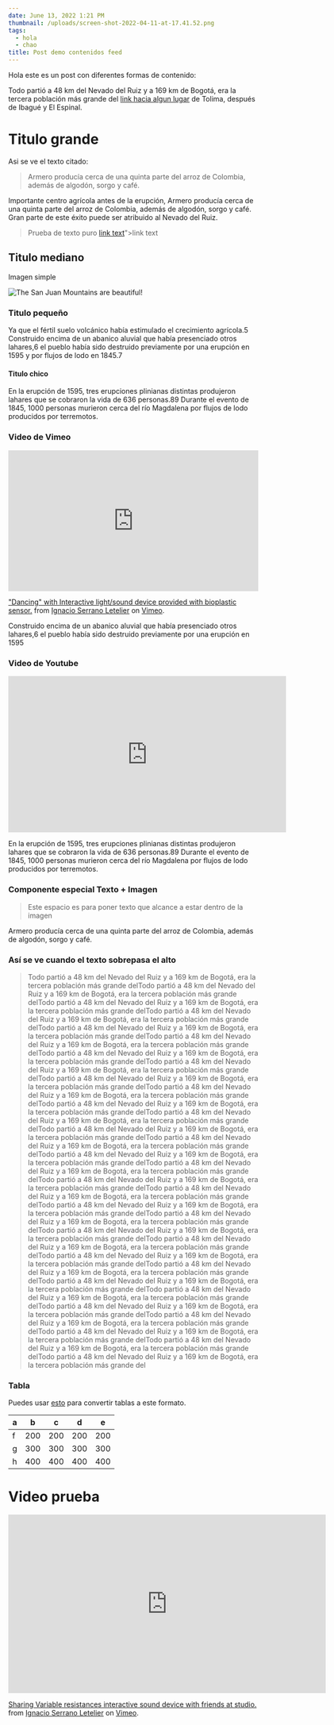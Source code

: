 ```yaml
---
date: June 13, 2022 1:21 PM
thumbnail: /uploads/screen-shot-2022-04-11-at-17.41.52.png
tags:
  - hola
  - chao
title: Post demo contenidos feed
---
```

Hola este es un post con diferentes formas de contenido:

Todo partió a 48 km del Nevado del Ruiz y a 169 km de Bogotá, era la tercera población más grande del [link hacia algun lugar](https://duckduckgo.com) de Tolima, después de Ibagué y El Espinal.

# Titulo grande

Asi se ve el texto citado:

> Armero producía cerca de una quinta parte del arroz de Colombia, además de algodón, sorgo y café.

Importante centro agrícola antes de la erupción, Armero producía cerca de una quinta parte del arroz de Colombia, además de algodón, sorgo y café. Gran parte de este éxito puede ser atribuido al Nevado del Ruiz.

<blockquote id="textOnImage" src="/uploads/img_3547.jpg" alt="undefined">Prueba de texto puro <a href="<a href="https://placeralplato.com/verduras/berenjenas-en-escabeche">link text</a>">link text</a> </blockquote>

## Titulo mediano

Imagen simple

![The San Juan Mountains are beautiful!](/uploads/screen-shot-2022-04-11-at-17.41.52.png "San Juan Mountains")

### Titulo pequeño

Ya que el fértil suelo volcánico había estimulado el crecimiento agrícola.5​ Construido encima de un abanico aluvial que había presenciado otros lahares,6​ el pueblo había sido destruido previamente por una erupción en 1595 y por flujos de lodo en 1845.7​ 

#### Titulo chico

En la erupción de 1595, tres erupciones plinianas distintas produjeron lahares que se cobraron la vida de 636 personas.8​9​ Durante el evento de 1845, 1000 personas murieron cerca del río Magdalena por flujos de lodo producidos por terremotos.

### Video de Vimeo

<div style="padding:56.25% 0 0 0;position:relative;"><iframe src="https://player.vimeo.com/video/715263826?h=d16c98d0cd" style="position:absolute;top:0;left:0;width:100%;height:100%;" frameborder="0" allow="autoplay; fullscreen; picture-in-picture" allowfullscreen></iframe></div><script src="https://player.vimeo.com/api/player.js"></script>
<p><a href="https://vimeo.com/715263826">&quot;Dancing&quot; with Interactive light/sound device provided with bioplastic sensor.</a> from <a href="https://vimeo.com/ignacioserranol">Ignacio Serrano Letelier</a> on <a href="https://vimeo.com">Vimeo</a>.</p>

Construido encima de un abanico aluvial que había presenciado otros lahares,6​ el pueblo había sido destruido previamente por una erupción en 1595

### Video de Youtube

<iframe width="560" height="315" src="https://www.youtube.com/embed/UiS27feX8o0" title="YouTube video player" frameborder="0" allow="accelerometer; autoplay; clipboard-write; encrypted-media; gyroscope; picture-in-picture" allowfullscreen></iframe>

En la erupción de 1595, tres erupciones plinianas distintas produjeron lahares que se cobraron la vida de 636 personas.8​9​ Durante el evento de 1845, 1000 personas murieron cerca del río Magdalena por flujos de lodo producidos por terremotos.

### Componente especial Texto + Imagen

<blockquote id="textOnImage" src="/uploads/screen-shot-2021-12-24-at-16.32.48.png" alt="burbujitas">Este espacio es para poner texto que 
alcance a estar dentro de la imagen</blockquote>

Armero producía cerca de una quinta parte del arroz de Colombia, además de algodón, sorgo y café.

### Así se ve cuando el texto sobrepasa el alto

<blockquote id="textOnImage" src="/uploads/d_nq_np_769079-mlc47937758735_102021-w.jpg" alt="Girl in a jacket">Todo partió a 48 km del Nevado del Ruiz y a 169 km de Bogotá, era la tercera población más grande delTodo partió a 48 km del Nevado del Ruiz y a 169 km de Bogotá, era la tercera población más grande delTodo partió a 48 km del Nevado del Ruiz y a 169 km de Bogotá, era la tercera población más grande delTodo partió a 48 km del Nevado del Ruiz y a 169 km de Bogotá, era la tercera población más grande delTodo partió a 48 km del Nevado del Ruiz y a 169 km de Bogotá, era la tercera población más grande delTodo partió a 48 km del Nevado del Ruiz y a 169 km de Bogotá, era la tercera población más grande delTodo partió a 48 km del Nevado del Ruiz y a 169 km de Bogotá, era la tercera población más grande delTodo partió a 48 km del Nevado del Ruiz y a 169 km de Bogotá, era la tercera población más grande delTodo partió a 48 km del Nevado del Ruiz y a 169 km de Bogotá, era la tercera población más grande delTodo partió a 48 km del Nevado del Ruiz y a 169 km de Bogotá, era la tercera población más grande delTodo partió a 48 km del Nevado del Ruiz y a 169 km de Bogotá, era la tercera población más grande delTodo partió a 48 km del Nevado del Ruiz y a 169 km de Bogotá, era la tercera población más grande delTodo partió a 48 km del Nevado del Ruiz y a 169 km de Bogotá, era la tercera población más grande delTodo partió a 48 km del Nevado del Ruiz y a 169 km de Bogotá, era la tercera población más grande delTodo partió a 48 km del Nevado del Ruiz y a 169 km de Bogotá, era la tercera población más grande delTodo partió a 48 km del Nevado del Ruiz y a 169 km de Bogotá, era la tercera población más grande delTodo partió a 48 km del Nevado del Ruiz y a 169 km de Bogotá, era la tercera población más grande delTodo partió a 48 km del Nevado del Ruiz y a 169 km de Bogotá, era la tercera población más grande delTodo partió a 48 km del Nevado del Ruiz y a 169 km de Bogotá, era la tercera población más grande delTodo partió a 48 km del Nevado del Ruiz y a 169 km de Bogotá, era la tercera población más grande delTodo partió a 48 km del Nevado del Ruiz y a 169 km de Bogotá, era la tercera población más grande delTodo partió a 48 km del Nevado del Ruiz y a 169 km de Bogotá, era la tercera población más grande delTodo partió a 48 km del Nevado del Ruiz y a 169 km de Bogotá, era la tercera población más grande delTodo partió a 48 km del Nevado del Ruiz y a 169 km de Bogotá, era la tercera población más grande delTodo partió a 48 km del Nevado del Ruiz y a 169 km de Bogotá, era la tercera población más grande delTodo partió a 48 km del Nevado del Ruiz y a 169 km de Bogotá, era la tercera población más grande delTodo partió a 48 km del Nevado del Ruiz y a 169 km de Bogotá, era la tercera población más grande delTodo partió a 48 km del Nevado del Ruiz y a 169 km de Bogotá, era la tercera población más grande delTodo partió a 48 km del Nevado del Ruiz y a 169 km de Bogotá, era la tercera población más grande delTodo partió a 48 km del Nevado del Ruiz y a 169 km de Bogotá, era la tercera población más grande delTodo partió a 48 km del Nevado del Ruiz y a 169 km de Bogotá, era la tercera población más grande del</blockquote>

### Tabla

Puedes usar [esto](https://tabletomarkdown.com/convert-spreadsheet-to-markdown/) para convertir tablas a este formato.

| a   | b   | c   | d   | e   |
| --- | --- | --- | --- | --- |
| f   | 200 | 200 | 200 | 200 |
| g   | 300 | 300 | 300 | 300 |
| h   | 400 | 400 | 400 | 400 |

# Video prueba

<iframe src="https://player.vimeo.com/video/715262008?h=cdd31c82d7" width="640" height="360" frameborder="0" allow="autoplay; fullscreen; picture-in-picture" allowfullscreen></iframe>
<p><a href="https://vimeo.com/715262008">Sharing Variable resistances interactive sound device with friends at studio.</a> from <a href="https://vimeo.com/ignacioserranol">Ignacio Serrano Letelier</a> on <a href="https://vimeo.com">Vimeo</a>.</p>